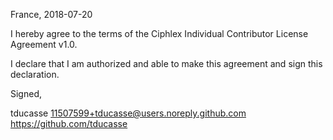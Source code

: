 France, 2018-07-20

I hereby agree to the terms of the Ciphlex Individual Contributor License
Agreement v1.0.

I declare that I am authorized and able to make this agreement and sign this
declaration.

Signed,

tducasse 11507599+tducasse@users.noreply.github.com https://github.com/tducasse

